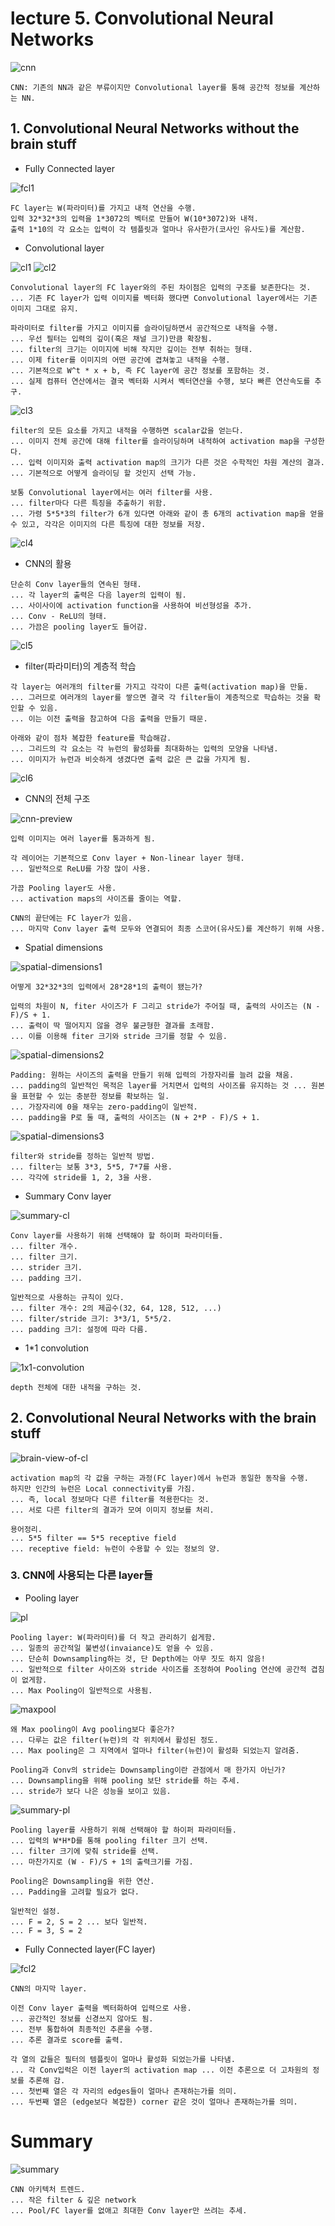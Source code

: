 ﻿# lecture 5. Convolutional Neural Networks

![cnn](./img/lect5/cnn.PNG)

```
CNN: 기존의 NN과 같은 부류이지만 Convolutional layer를 통해 공간적 정보를 계산하는 NN.
```

## 1. Convolutional Neural Networks without the brain stuff

- Fully Connected layer

![fcl1](./img/lect5/fcl1.PNG)

```
FC layer는 W(파라미터)를 가지고 내적 연산을 수행.
입력 32*32*3의 입력을 1*3072의 벡터로 만들어 W(10*3072)와 내적.
출력 1*10의 각 요소는 입력이 각 템플릿과 얼마나 유사한가(코사인 유사도)를 계산함. 
```

- Convolutional layer

![cl1](./img/lect5/cl1.PNG)
![cl2](./img/lect5/cl2.PNG)

```
Convolutional layer의 FC layer와의 주된 차이점은 입력의 구조를 보존한다는 것.
... 기존 FC layer가 입력 이미지를 벡터화 했다면 Convolutional layer에서는 기존 이미지 그대로 유지.

파라미터로 filter를 가지고 이미지를 슬라이딩하면서 공간적으로 내적을 수행.
... 우선 필터는 입력의 깊이(혹은 채널 크기)만큼 확장됨.
... filter의 크기는 이미지에 비해 작지만 깊이는 전부 취하는 형태.
... 이제 fiter를 이미지의 어떤 공간에 겹쳐놓고 내적을 수행.
... 기본적으로 W^t * x + b, 즉 FC layer에 공간 정보를 포함하는 것.
... 실제 컴퓨터 연산에서는 결국 벡터화 시켜서 벡터연산을 수행, 보다 빠른 연산속도를 추구.
```

![cl3](./img/lect5/cl3.PNG)

```
filter의 모든 요소를 가지고 내적을 수행하면 scalar값을 얻는다.
... 이미지 전체 공간에 대해 filter를 슬라이딩하며 내적하여 activation map을 구성한다.
... 입력 이미지와 출력 activation map의 크기가 다른 것은 수학적인 차원 계산의 결과.
... 기본적으로 어떻게 슬라이딩 할 것인지 선택 가능.

보통 Convolutional layer에서는 여러 filter를 사용.
... filter마다 다른 특징을 추출하기 위함.
... 가령 5*5*3의 filter가 6개 있다면 아래와 같이 총 6개의 activation map을 얻을 수 있고, 각각은 이미지의 다른 특징에 대한 정보를 저장.
```

![cl4](./img/lect5/cl4.PNG)

- CNN의 활용

```
단순히 Conv layer들의 연속된 형태.
... 각 layer의 출력은 다음 layer의 입력이 됨.
... 사이사이에 activation function을 사용하여 비선형성을 추가.
... Conv - ReLU의 형태.
... 가끔은 pooling layer도 들어감.
```

![cl5](./img/lect5/cl5.PNG)

- filter(파라미터)의 계층적 학습

```
각 layer는 여러개의 filter를 가지고 각각이 다른 출력(activation map)을 만듦.
... 그러므로 여러개의 layer를 쌓으면 결국 각 filter들이 계층적으로 학습하는 것을 확인할 수 있음.
... 이는 이전 출력을 참고하여 다음 출력을 만들기 때문.

아래와 같이 점차 복잡한 feature를 학습해감.
... 그리드의 각 요소는 각 뉴런의 활성화를 최대화하는 입력의 모양을 나타냄.
... 이미지가 뉴런과 비슷하게 생겼다면 출력 값은 큰 값을 가지게 됨.
```

![cl6](./img/lect5/cl6.PNG)

- CNN의 전체 구조

![cnn-preview](./img/lect5/cnn-preview.PNG)

```
입력 이미지는 여러 layer를 통과하게 됨.

각 레이어는 기본적으로 Conv layer + Non-linear layer 형태.
... 일반적으로 ReLU를 가장 많이 사용.

가끔 Pooling layer도 사용.
... activation maps의 사이즈를 줄이는 역할.

CNN의 끝단에는 FC layer가 있음.
... 마지막 Conv layer 출력 모두와 연결되어 최종 스코어(유사도)를 계산하기 위해 사용.
```

- Spatial dimensions

![spatial-dimensions1](./img/lect5/spatial-dimensions1.PNG)

```
어떻게 32*32*3의 입력에서 28*28*1의 출력이 됐는가?

입력의 차원이 N, fiter 사이즈가 F 그리고 stride가 주어질 때, 출력의 사이즈는 (N - F)/S + 1.
... 출력이 딱 떨어지지 않을 경우 불균형한 결과를 초래함.
... 이를 이용해 fiter 크기와 stride 크기를 정할 수 있음.
```

![spatial-dimensions2](./img/lect5/spatial-dimensions2.PNG)

```
Padding: 원하는 사이즈의 출력을 만들기 위해 입력의 가장자리를 늘려 값을 채움.
... padding의 일반적인 목적은 layer를 거치면서 입력의 사이즈를 유지하는 것 ... 원본을 표현할 수 있는 충분한 정보를 확보하는 일.
... 가장자리에 0을 채우는 zero-padding이 일반적.
... padding을 P로 둘 때, 출력의 사이즈는 (N + 2*P - F)/S + 1.
```

![spatial-dimensions3](./img/lect5/spatial-dimensions3.PNG)

```
filter와 stride를 정하는 일반적 방법.
... filter는 보통 3*3, 5*5, 7*7를 사용.
... 각각에 stride를 1, 2, 3을 사용.
```

- Summary Conv layer

![summary-cl](./img/lect5/summary-cl.PNG)

```
Conv layer를 사용하기 위해 선택해야 할 하이퍼 파라미터들.
... filter 개수.
... filter 크기.
... strider 크기.
... padding 크기.

일반적으로 사용하는 규칙이 있다.
... filter 개수: 2의 제곱수(32, 64, 128, 512, ...)
... filter/stride 크기: 3*3/1, 5*5/2.
... padding 크기: 설정에 따라 다름.
```

- 1*1 convolution

![1x1-convolution](./img/lect5/1x1-convolution.PNG)

```
depth 전체에 대한 내적을 구하는 것.
```

## 2. Convolutional Neural Networks with the brain stuff

![brain-view-of-cl](./img/lect5/brain-view-of-cl.PNG)

```
activation map의 각 값을 구하는 과정(FC layer)에서 뉴런과 동일한 동작을 수행.
하지만 인간의 뉴런은 Local connectivity를 가짐.
... 즉, local 정보마다 다른 filter를 적용한다는 것.
... 서로 다른 filter의 결과가 모여 이미지 정보를 처리.

용어정리.
... 5*5 filter == 5*5 receptive field
... receptive field: 뉴런이 수용할 수 있는 정보의 양.
```

### 3. CNN에 사용되는 다른 layer들

- Pooling layer

![pl](./img/lect5/pl.PNG)

```
Pooling layer: W(파라미터)를 더 작고 관리하기 쉽게함.
... 일종의 공간적일 불변성(invaiance)도 얻을 수 있음.
... 단순히 Downsampling하는 것, 단 Depth에는 아무 짓도 하지 않음!
... 일반적으로 filter 사이즈와 stride 사이즈를 조정하여 Pooling 연산에 공간적 겹침이 없게함.
... Max Pooling이 일반적으로 사용됨.
```

![maxpool](./img/lect5/maxpool.PNG)

```
왜 Max pooling이 Avg pooling보다 좋은가?
... 다루는 값은 filter(뉴런)의 각 위치에서 활성된 정도.
... Max pooling은 그 지역에서 얼마나 filter(뉴런)이 활성화 되었는지 알려줌.

Pooling과 Conv의 stride는 Downsampling이란 관점에서 매 한가지 아닌가?
... Downsampling을 위해 pooling 보단 stride를 하는 추세.
... stride가 보다 나은 성능을 보이고 있음.
```

![summary-pl](./img/lect5/summary-pl.PNG)

```
Pooling layer를 사용하기 위해 선택해야 할 하이퍼 파라미터들.
... 입력의 W*H*D를 통해 pooling filter 크기 선택.
... filter 크기에 맞춰 stride를 선택.
... 마찬가지로 (W - F)/S + 1의 출력크기를 가짐.

Pooling은 Downsampling을 위한 연산.
... Padding을 고려할 필요가 없다.

일반적인 설정.
... F = 2, S = 2 ... 보다 일반적.
... F = 3, S = 2
```

- Fully Connected layer(FC layer)

![fcl2](./img/lect5/fcl2.PNG)

```
CNN의 마지막 layer.

이전 Conv layer 출력을 벡터화하여 입력으로 사용.
... 공간적인 정보를 신경쓰지 않아도 됨.
... 전부 통합하여 최종적인 추론을 수행.
... 추론 결과로 score를 출력.

각 열의 값들은 필터의 템플릿이 얼마나 활성화 되었는가를 나타냄.
... 각 Conv입럭은 이전 layer의 activation map ... 이전 추론으로 더 고차원의 정보를 추론해 감.
... 첫번째 열은 각 자리의 edges들이 얼마나 존재하는가를 의미.
... 두번째 열은 (edge보다 복잡한) corner 같은 것이 얼마나 존재하는가를 의미.
```

# Summary

![summary](./img/lect5/summary.PNG)

```
CNN 아키텍처 트렌드.
... 작은 filter & 깊은 network
... Pool/FC layer를 없애고 최대한 Conv layer만 쓰려는 추세.
```